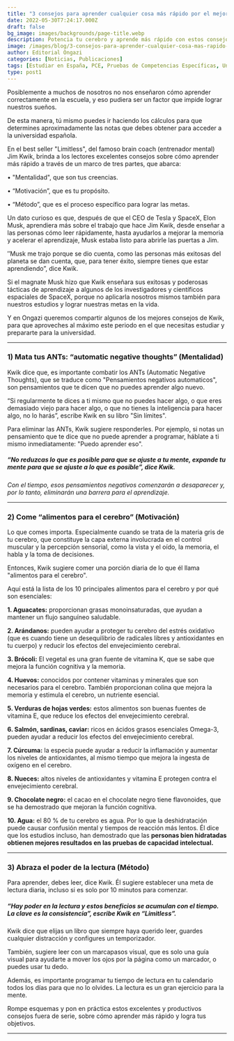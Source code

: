 ```yaml
---
title: "3 consejos para aprender cualquier cosa más rápido por el mejor brain coach, Jim Kiwk"
date: 2022-05-30T7:24:17.000Z
draft: false
bg_image: images/backgrounds/page-title.webp
description: Potencia tu cerebro y aprende más rápido con estos consejos del experto mundial en lectura rápida y rendimiento cerebral Jim Kwik.
image: /images/blog/3-consejos-para-aprender-cualquier-cosa-mas-rapido-por-el-mejor-brain-coach-Jim-Kiwk.webp
author: Editorial Ongazi
categories: [Noticias, Publicaciones]
tags: [Estudiar en España, PCE, Pruebas de Competencias Específicas, Universidad en España, Universidad Española]
type: post1
---
```


Posiblemente a muchos de nosotros no nos enseñaron cómo aprender correctamente en la escuela, y eso pudiera ser un factor que impide lograr nuestros sueños. 

De esta manera, tú mismo puedes ir haciendo los cálculos para que determines aproximadamente las notas que debes obtener para acceder a la universidad española.  

En el best seller "Limitless", del famoso brain coach (entrenador mental) Jim Kwik, brinda a los lectores excelentes consejos sobre cómo aprender más rápido a través de un marco de tres partes, que abarca:

•	"Mentalidad", que son tus creencias.

•	“Motivación”, que es tu propósito.

•	“Método”, que es el proceso específico para lograr las metas.

Un dato curioso es que, después de que el CEO de Tesla y SpaceX, Elon Musk, aprendiera más sobre el trabajo que hace Jim Kwik, desde enseñar a las personas cómo leer rápidamente, hasta ayudarlos a mejorar la memoria y acelerar el aprendizaje, Musk estaba listo para abrirle las puertas a Jim.

″Musk me trajo porque se dio cuenta, como las personas más exitosas del planeta se dan cuenta, que, para tener éxito, siempre tienes que estar aprendiendo”, dice Kwik.

Si el magnate Musk hizo que Kwik enseñara sus exitosas y poderosas tácticas de aprendizaje a algunos de los investigadores y científicos espaciales de SpaceX, porque no aplicarla nosotros mismos también para nuestros estudios y lograr nuestras metas en la vida.

Y en Ongazi queremos compartir algunos de los mejores consejos de Kwik, para que aproveches al máximo este periodo en el que necesitas estudiar y prepararte para la universidad.

---

### 1) Mata tus ANTs: “automatic negative thoughts” (Mentalidad)

Kwik dice que, es importante combatir los ANTs (Automatic Negative Thoughts), que se traduce como "Pensamientos negativos automaticos", son pensamientos que te dicen que no puedes aprender algo nuevo.

“Si regularmente te dices a ti mismo que no puedes hacer algo, o que eres demasiado viejo para hacer algo, o que no tienes la inteligencia para hacer algo, no lo harás”, escribe Kwik en su libro "Sin límites".

Para eliminar las ANTs, Kwik sugiere responderles. Por ejemplo, si notas un pensamiento que te dice que no puede aprender a programar, háblate a ti mismo inmediatamente: "Puedo aprender eso".

##### “No reduzcas lo que es posible para que se ajuste a tu mente, expande tu mente para que se ajuste a lo que es posible”, dice Kwik.


*Con el tiempo, esos pensamientos negativos comenzarán a desaparecer y, por lo tanto, eliminarán una barrera para el aprendizaje.*

---

### 2) Come “alimentos para el cerebro” (Motivación)

Lo que comes importa. Especialmente cuando se trata de la materia gris de tu cerebro, que constituye la capa externa involucrada en el control muscular y la percepción sensorial, como la vista y el oído, la memoria, el habla y la toma de decisiones.

Entonces, Kwik sugiere comer una porción diaria de lo que él llama "alimentos para el cerebro". 

Aquí está la lista de los 10 principales alimentos para el cerebro y por qué son esenciales:

**1. Aguacates:** proporcionan grasas monoinsaturadas, que ayudan a mantener un flujo sanguíneo saludable.

**2. Arándanos:** pueden ayudar a proteger tu cerebro del estrés oxidativo (que es cuando tiene un desequilibrio de radicales libres y antioxidantes en tu cuerpo) y reducir los efectos del envejecimiento cerebral.

**3. Brócoli:** El vegetal es una gran fuente de vitamina K, que se sabe que mejora la función cognitiva y la memoria.

**4. Huevos:** conocidos por contener vitaminas y minerales que son necesarios para el cerebro. También proporcionan colina que mejora la memoria y estimula el cerebro, un nutriente esencial.

**5. Verduras de hojas verdes:** estos alimentos son buenas fuentes de vitamina E, que reduce los efectos del envejecimiento cerebral.

**6. Salmón, sardinas, caviar:** ricos en ácidos grasos esenciales Omega-3, pueden ayudar a reducir los efectos del envejecimiento cerebral.

**7. Cúrcuma:** la especia puede ayudar a reducir la inflamación y aumentar los niveles de antioxidantes, al mismo tiempo que mejora la ingesta de oxígeno en el cerebro.

**8. Nueces:** altos niveles de antioxidantes y vitamina E protegen contra el envejecimiento cerebral.

**9. Chocolate negro:** el cacao en el chocolate negro tiene flavonoides, que se ha demostrado que mejoran la función cognitiva.

**10. Agua:** el 80 % de tu cerebro es agua. Por lo que la deshidratación puede causar confusión mental y tiempos de reacción más lentos. Él dice que los estudios incluso, han demostrado que las **personas bien hidratadas obtienen mejores resultados en las pruebas de capacidad intelectual.**

---

### 3) Abraza el poder de la lectura (Método)

Para aprender, debes leer, dice Kwik. Él sugiere establecer una meta de lectura diaria, incluso si es solo por 10 minutos para comenzar.

##### “Hay poder en la lectura y estos beneficios se acumulan con el tiempo. La clave es la consistencia”, escribe Kwik en “Limitless”.

Kwik dice que elijas un libro que siempre haya querido leer, guardes cualquier distracción y configures un temporizador.

También, sugiere leer con un marcapasos visual, que es solo una guía visual para ayudarte a mover los ojos por la página como un marcador, o puedes usar tu dedo.

Además, es importante programar tu tiempo de lectura en tu calendario todos los días para que no lo olvides. La lectura es un gran ejercicio para la mente. 

Rompe esquemas y pon en práctica estos excelentes y productivos consejos fuera de serie, sobre cómo aprender más rápido y logra tus objetivos.

---